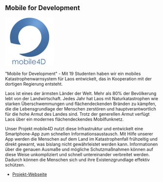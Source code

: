 ## Mobile for Development

<p class="logo"><img src="assets/img/projects/mobile4d.png" /></p>

"Mobile for Development" - Mit 19 Studenten haben wir ein mobiles 
Katastrophenwarnsystem für Laos entwickelt, das in Kooperation mit der dortigen 
Regierung entsteht.

Laos ist eines der ärmsten Länder der Welt. Mehr als 80% der Bevölkerung lebt 
von der Landwirtschaft. Jedes Jahr hat Laos mit Naturkatastrophen wie starken 
Überschwemmungen und flächendeckenden Bränden zu kämpfen, die die 
Lebensgrundlage der Menschen zerstören und hauptverantwortlich für die hohe 
Armut des Landes sind. Trotz der generellen Armut verfügt Laos über ein modernes 
flächendeckendes Mobilfunknetz.

Unser Projekt mobile4D nutzt diese Infrastruktur und entwickelt eine 
Smartphone-App zum schnellen Informationsaustausch. Mit Hilfe unserer App werden 
die Menschen auf dem Land im Katastrophenfall frühzeitig und direkt gewarnt, was 
bislang nicht gewährleistet werden kann. Informationen über die genauen Ausmaße 
und mögliche Schutzmaßnahmen können auf diese Weise unkompliziert und schnell 
untereinander verbreitet werden. Dadurch können die Menschen sich und ihre 
Existenzgrundlage effektiv schützen.

- [Projekt-Webseite](http://mobile4d.capacitylab.org)
